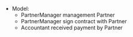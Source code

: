 - Model:
  - PartnerManager management Partner
  - PartnerManager sign contract with Partner
  - Accountant received payment by Partner